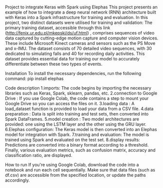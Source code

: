 Project to integrate Keras with Spark using Elephas
This project presents an example of how to integrate a deep neural network (RNN) architecture built with Keras into a Spark infrastructure for training and evaluation.
In this project, two distinct datasets were utilised for training and validation: 
The primary training dataset, accessible through this link (http://fenix.ur.edu.pl/mkepski/ds/uf.html) , comprises sequences of video data captured by cutting-edge motion capture and computer vision devices. These include Microsoft Kinect cameras and sensors such as the PS Move and x-IMU. The dataset consists of 70 detailed video sequences, with 30 dedicated to simulating falls and 40 for recording daily activities. This dataset provides essential data for training our model to accurately differentiate between these two types of events.

Installation
To install the necessary dependencies, run the following command:
pip install elephas

Code description
1.imports:
The code begins by importing the necessary libraries such as Keras, Spark, sklearn, pandas, etc.
2.connection to Google Drive :
If you use Google Colab, the code contains a step to mount your Google Drive so you can access the files on it.
3.loading data :
A load_dataset function is provided to load your data from a CSV file. 
4.data preparation :
Data is split into training and test sets, then converted into Spark DataFrames.
5.model creation :
Two model architectures are provided: one using the LSTM layer and the other using the GRU layer.
6.Elephas configuration:
The Keras model is then converted into an Elephas model for integration with Spark.
7.training and evaluation:
The model is trained using Spark and evaluated on the test set.
8.display results:
Predictions are converted into a binary format according to a threshold. Finally, various evaluation metrics, such as confusion matrix, accuracy and classification ratio, are displayed.

How to run
If you're using Google Colab, download the code into a notebook and run each cell sequentially.
Make sure that data files (such as df.csv) are accessible from the specified location, or update the paths accordingly.
